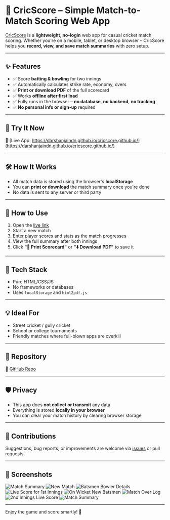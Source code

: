 # 🏏 CricScore – Simple Match-to-Match Scoring Web App

[CricScore](https://darshanjaindn.github.io/cricscore.github.io/) is a **lightweight, no-login** web app for casual cricket match scoring. Whether you're on a mobile, tablet, or desktop browser – CricScore helps you **record, view, and save match summaries** with zero setup.

---

## ✨ Features

- ✅ Score **batting & bowling** for two innings
- ✅ Automatically calculates strike rate, economy, overs
- ✅ **Print or download PDF** of the full scorecard
- ✅ Works **offline after first load**
- ✅ Fully runs in the browser – **no database**, **no backend**, **no tracking**
- ✅ **No personal info or sign-up** required

---

## 📲 Try It Now

🔗 [Live App: https://darshanjaindn.github.io/cricscore.github.io/](https://darshanjaindn.github.io/cricscore.github.io/)

---

## 🛠️ How It Works

- All match data is stored using the browser's **localStorage**
- You can **print or download** the match summary once you're done
- No data is sent to any server or third party

---

## 🚀 How to Use

1. Open the [live link](https://darshanjaindn.github.io/cricscore.github.io/)
2. Start a new match
3. Enter player scores and stats as the match progresses
4. View the full summary after both innings
5. Click **"📄 Print Scorecard"** or **"⬇️ Download PDF"** to save it

---

## 🧾 Tech Stack

- Pure HTML/CSS/JS
- No frameworks or databases
- Uses `localStorage` and `html2pdf.js`

---

## 💡 Ideal For

- Street cricket / gully cricket
- School or college tournaments
- Friendly matches where full-blown apps are overkill

---

## 📂 Repository

🔗 [GitHub Repo](https://github.com/darshanjaindn/cricscore.github.io/tree/main)

---

## 🛡️ Privacy

- This app does **not collect or transmit** any data
- Everything is stored **locally in your browser**
- You can clear your match history by clearing browser storage

---

## 🙌 Contributions

Suggestions, bug reports, or improvements are welcome via [issues](https://github.com/darshanjaindn/cricscore.github.io/issues) or pull requests.

---

## 📸 Screenshots
![Match Summary](/cricscore.github.io/assets/images/Match_summary.png)
![New Match](/cricscore.github.io/assets/images/New_match_page.png)
![Batsmen Bowler Details](/cricscore.github.io/assets/images/Batsmen_bowler_page.png)
![Live Score for 1st Innings](/cricscore.github.io/assets/images/live_score_page.png)
![On Wicket New Batsmen](/cricscore.github.io/assets/images/new_batsmen_page.png)
![Match Over Log](/cricscore.github.io/assets/images/Match_Overlog_page.png)
![2nd Innings Live Score](/cricscore.github.io/assets/images/second_innings_live_score.png)
![Match Summary](/cricscore.github.io/assets/images/Match_summary.png)






---

Enjoy the game and score smartly! 🏏

